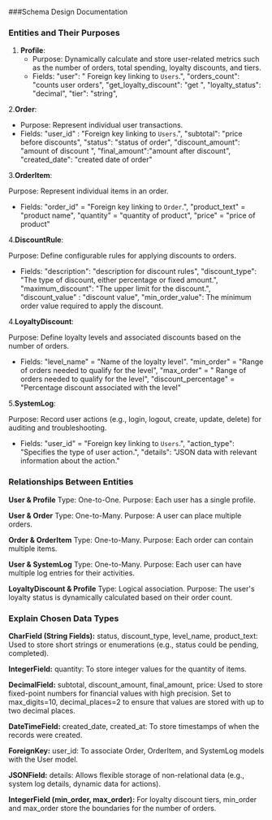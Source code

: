 ###Schema Design Documentation

### Entities and Their Purposes
1. **Profile**:
   - Purpose:  Dynamically calculate and store user-related
    metrics such as the number of orders, total spending, loyalty discounts, and tiers.
   - Fields:
    "user": " Foreign key linking to `Users`.",
    "orders_count": "counts user orders",
    "get_loyalty_discount": "get ",
    "loyalty_status": "decimal",
    "tier": "string",

2.**Order**:
 - Purpose:  Represent individual user transactions.
 - Fields: 
 "user_id" : "Foreign key linking to `Users`.",
 "subtotal": "price before discounts",
 "status": "status of order",
 "discount_amount": "amount of discount ",
 "final_amount":"amount after discount",
 "created_date": "created date of order"
 
3.**OrderItem**:

Purpose: Represent individual items in an order.
 - Fields: 
"order_id" = "Foreign key linking to `Order`.",
"product_text" = "product name",
"quantity" = "quantity  of product",
"price" = "price of product"

4.**DiscountRule**:

Purpose: Define configurable rules for applying discounts to orders.
 - Fields: 
"description": "description for discount rules",
"discount_type": "The type of discount, either percentage or fixed amount.",
"maximum_discount": "The upper limit for the discount.",
"discount_value" : "discount value",
"min_order_value": The minimum order value required to apply the discount.


4.**LoyaltyDiscount**:

Purpose: Define loyalty levels and associated discounts based on the number of orders.
 - Fields: 
"level_name" = "Name of the loyalty level".
"min_order" = "Range of orders needed to qualify for the level",
"max_order" = " Range of orders needed to qualify for the level",
"discount_percentage" = "Percentage discount associated with the level"

5.**SystemLog**:

Purpose: Record user actions (e.g., login, logout, create, update, delete) for auditing and troubleshooting.
 - Fields: 
"user_id" = "Foreign key linking to `Users`.",
"action_type": "Specifies the type of user action.",
"details": "JSON data with relevant information about the action."

### Relationships Between Entities
**User & Profile**
Type: One-to-One.
Purpose: Each user has a single profile.

**User & Order**
Type: One-to-Many.
Purpose: A user can place multiple orders.

**Order & OrderItem**
Type: One-to-Many.
Purpose: Each order can contain multiple items.

**User & SystemLog**
Type: One-to-Many.
Purpose: Each user can have multiple log entries for their activities.

**LoyaltyDiscount & Profile**
Type: Logical association.
Purpose: The user's loyalty status is dynamically calculated based on their order count.


### Explain Chosen Data Types
**CharField (String Fields):**
status, discount_type, level_name, product_text: Used to store short strings or enumerations (e.g., status could be pending, completed).

**IntegerField:**
quantity: To store integer values for the quantity of items.

**DecimalField:**
subtotal, discount_amount, final_amount, price: Used to store fixed-point numbers for financial values with high precision. Set to max_digits=10, decimal_places=2 to ensure that values are stored with up to two decimal places.

**DateTimeField:**
created_date, created_at: To store timestamps of when the records were created.

**ForeignKey:**
user_id: To associate Order, OrderItem, and SystemLog models with the User model.

**JSONField:**
details: Allows flexible storage of non-relational data (e.g., system log details, dynamic data for actions).

**IntegerField (min_order, max_order):**
For loyalty discount tiers, min_order and max_order store the boundaries for the number of orders.